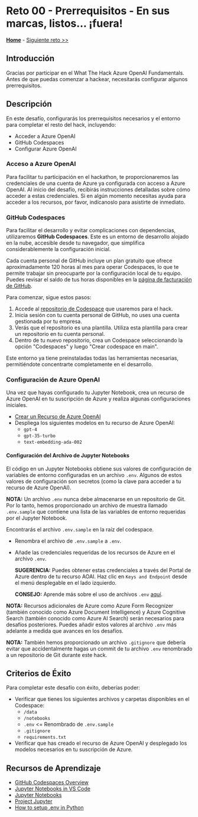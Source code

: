 # Reto 00 - Prerrequisitos - En sus marcas, listos… ¡fuera!

**[Home](../README.md)** - [Siguiente reto >>](./Challenge-01.md)

## Introducción

Gracias por participar en el What The Hack Azure OpenAI Fundamentals. Antes de que puedas comenzar a hackear, necesitarás configurar algunos prerrequisitos.

## Descripción
En este desafío, configurarás los prerrequisitos necesarios y el entorno para completar el resto del hack, incluyendo:

- Acceder a Azure OpenAI
- GitHub Codespaces
- Configurar Azure OpenAI

### Acceso a Azure OpenAI

Para facilitar tu participación en el hackathon, te proporcionaremos las credenciales de una cuenta de Azure ya configurada con acceso a Azure OpenAI. Al inicio del desafío, recibirás instrucciones detalladas sobre cómo acceder a estas credenciales. Si en algún momento necesitas ayuda para acceder a los recursos, por favor, indícanoslo para asistirte de inmediato.

### GitHub Codespaces

Para facilitar el desarrollo y evitar complicaciones con dependencias, utilizaremos **GitHub Codespaces**. Este es un entorno de desarrollo alojado en la nube, accesible desde tu navegador, que simplifica considerablemente la configuración inicial.

Cada cuenta personal de GitHub incluye un plan gratuito que ofrece aproximadamente 120 horas al mes para operar Codespaces, lo que te permite trabajar sin preocuparte por la configuración local de tu equipo. Puedes revisar el saldo de tus horas disponibles en la [página de facturación de GitHub](https://github.com/settings/billing/summary).

Para comenzar, sigue estos pasos:

1. Accede al [repositorio de Codespace](https://github.com/WhatTheHack-CF/wth-openaifundamentals) que usaremos para el hack.
2. Inicia sesión con tu cuenta personal de GitHub, no uses una cuenta gestionada por tu empresa.
3. Verás que el repositorio es una plantilla. Utiliza esta plantilla para crear un repositorio en tu cuenta personal.
4. Dentro de tu nuevo repositorio, crea un Codespace seleccionando la opción "Codespaces" y luego "Crear codespace en main".

Este entorno ya tiene preinstaladas todas las herramientas necesarias, permitiéndote concentrarte completamente en el desarrollo.

### Configuración de Azure OpenAI

Una vez que hayas configurado tu  Jupyter Notebook, crea un recurso de Azure OpenAI en tu suscripción de Azure y realiza algunas configuraciones iniciales.

- [Crear un Recurso de Azure OpenAI](https://learn.microsoft.com/en-us/azure/ai-services/openai/how-to/create-resource?pivots=web-portal)
- Despliega los siguientes modelos en tu recurso de Azure OpenAI:
  - `gpt-4`
  - `gpt-35-turbo`
  - `text-embedding-ada-002`

#### Configuración del Archivo de Jupyter Notebooks

El código en un  Jupyter Notebooks obtiene sus valores de configuración de variables de entorno configuradas en un archivo `.env`. Algunos de estos valores de configuración son secretos (como la clave para acceder a tu recurso de Azure OpenAI).

**NOTA:** Un archivo `.env` nunca debe almacenarse en un repositorio de Git. Por lo tanto, hemos proporcionado un archivo de muestra llamado `.env.sample` que contiene una lista de las variables de entorno requeridas por el Jupyter Notebook.

Encontrarás el archivo `.env.sample` en la raíz del codespace. 

- Renombra el archivo de `.env.sample` a `.env`.
- Añade las credenciales requeridas de los recursos de Azure en el archivo `.env`.

  **SUGERENCIA:** Puedes obtener estas credenciales a través del Portal de Azure dentro de tu recurso AOAI. Haz clic en `Keys and Endpoint` desde el menú desplegable en el lado izquierdo.

  **CONSEJO:** Aprende más sobre el uso de archivos `.env` [aquí](https://dev.to/edgar_montano/how-to-setup-env-in-python-4a83#:~:text=How%20to%20setup%20a%20.env%20file%201%201.To,file%20using%20the%20following%20format%3A%20...%20More%20items).
  
**NOTA:** Recursos adicionales de Azure como Azure Form Recognizer (también conocido como Azure Document Intelligence) y Azure Cognitive Search (también conocido como Azure AI Search) serán necesarios para desafíos posteriores. Puedes añadir estos valores al archivo `.env` más adelante a medida que avances en los desafíos.

**NOTA:** También hemos proporcionado un archivo `.gitignore` que debería evitar que accidentalmente hagas un commit de tu archivo `.env` renombrado a un repositorio de Git durante este hack.


## Criterios de Éxito

Para completar este desafío con éxito, deberías poder:

- Verificar que tienes los siguientes archivos y carpetas disponibles en el Codespace:
    - `/data`
    - `/notebooks`
    - `.env` <= Renombrado de `.env.sample`
    - `.gitignore`
    - `requirements.txt`
- Verificar que has creado el recurso de Azure OpenAI y desplegado los modelos necesarios en tu suscripción de Azure.

## Recursos de Aprendizaje

- [GitHub Codespaces Overview](https://docs.github.com/en/codespaces/overview)
- [Jupyter Notebooks in VS Code](https://code.visualstudio.com/docs/datascience/jupyter-notebooks)
- [Jupyter Notebooks](https://jupyter.org/)
- [Project Jupyter](https://en.wikipedia.org/wiki/Project_Jupyter)
- [How to setup .env in Python](https://dev.to/edgar_montano/how-to-setup-env-in-python-4a83#:~:text=How%20to%20setup%20a%20.env%20file%201%201.To,file%20using%20the%20following%20format%3A%20...%20More%20items)
